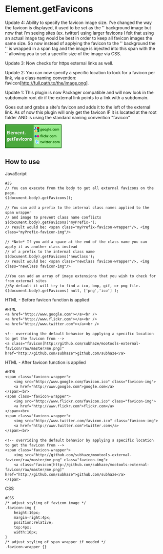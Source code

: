 Element.getFavicons
===========

Update 4:
Ability to specify the favicon image size. I've changed the way the favicon is displayed, it used to be set as the '<a>' background image
but now that I'm seeing sites (ex. twitter) using larger favicons I felt that using an actual image tag would be best in order to keep all
favicon images the same size. So now instead of applying the favicon to the '<a>' background the '<a>' is wrapped in a span tag and the image
is injected into this span with the '<a>' allowing you to set a specific size of the image via CSS.

Update 3:
Now checks for https external links as well.

Update 2:
You can now specify a specific location to look for a favicon per link, via a class naming convention: favicon[http://full.path.to/the/image.png].

Update 1:
This plugin is now Packager compatible and will now look in the subdomain root dir if the external link points to a link with a subdomain.

Goes out and grabs a site's favicon and adds it to the left of the external link.
As of now this plugin will only get the favicon IF it is located at the root folder AND is using the standard naming convention "favicon"

![Screenshot](http://github.com/subhaze/mootools-external-favicon/raw/master/logo.png)

How to use
----------

JavaScript

	#JS
	// You can execute from the body to get all external favicons on the page.
	$(document.body).getFavicons();

	// You can add a prefix to the internal class names applied to the span wrapper
	// and image to prevent class name conflicts
	$(document.body).getFavicons('myPrefix-');
	// result would be: <span class="myPrefix-favicon-wrapper"/>, <img class="myPrefix-favicon-img"/>

	// *Note* If you add a space at the end of the class name you can apply it as another class instead
	// of a prefix to the internal class name
	$(document.body).getFavicons('newClass');
	// result would be: <span class="newClass favicon-wrapper"/>, <img class="newClass favicon-img"/>

	//You can add an array of image extensions that you wish to check for from external sites
	//By default it will try to find a ico, bmp, gif, or png file.
	$(document.body).getFavicons( null, ['png','ico'] );

HTML - Before favicon function is applied

	#HTML
	<a href="http://www.google.com"></a><br />
	<a href="http://www.flickr.com"></a><br />
	<a href="http://www.twitter.com"></a><br />

	<!-- overriding the default behavior by applying a specific location to get the favicon from -->
	<a class="favicon[http://github.com/subhaze/mootools-external-favicon/raw/master/me.png]" href="http://github.com/subhaze">github.com/subhaze</a>

HTML - After favicon function is applied

    #HTML
    <span class="favicon-wrapper">
        <img src="http://www.google.com/favicon.ico" class="favicon-img">
        <a href="http://www.google.com">google.com</a>
    </span><br>
    <span class="favicon-wrapper">
        <img src="http://www.flickr.com/favicon.ico" class="favicon-img">
        <a href="http://www.flickr.com">flickr.com</a>
    </span><br>
    <span class="favicon-wrapper">
        <img src="http://www.twitter.com/favicon.ico" class="favicon-img">
        <a href="http://www.twitter.com">twitter.com</a>
    </span><br>

    <!-- overriding the default behavior by applying a specific location to get the favicon from -->
    <span class="favicon-wrapper">
        <img src="http://github.com/subhaze/mootools-external-favicon/raw/master/me.png" class="favicon-img">
        <a class="favicon[http://github.com/subhaze/mootools-external-favicon/raw/master/me.png]" href="http://github.com/subhaze">github.com/subhaze</a>
    </span>

CSS

	#CSS
	/* adjust styling of favicon image */
	.favicon-img {
        height:16px;
        margin-right:4px;
        position:relative;
        top:4px;
        width:16px;
    }
    /* adjust styling of span wrapper if needed */
    .favicon-wrapper {}